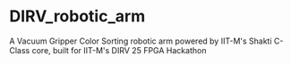 # DIRV_robotic_arm
A Vacuum Gripper Color Sorting robotic arm powered by IIT-M's Shakti C-Class core, built for IIT-M's DIRV 25 FPGA Hackathon

